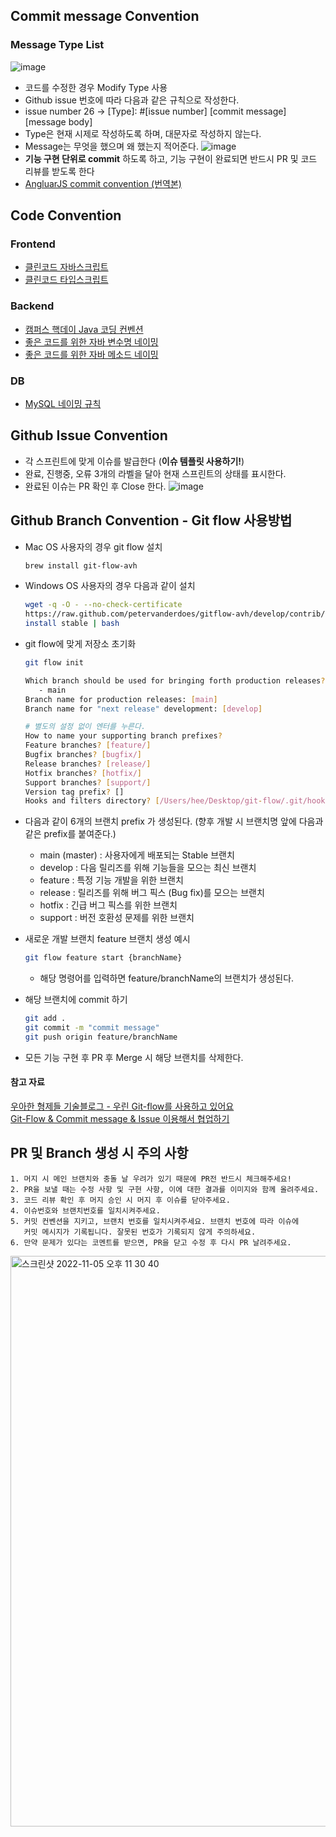 ## Commit message Convention
### Message Type List
![image](https://user-images.githubusercontent.com/96467030/198984702-a7dfecfa-f123-4cde-aaeb-97a74f0ecfec.png)
- 코드를 수정한 경우 Modify Type 사용
- Github issue 번호에 따라 다음과 같은 규칙으로 작성한다.
- issue number 26 → [Type]: #[issue number] [commit message] [message body]
- Type은 현재 시제로 작성하도록 하며, 대문자로 작성하지 않는다.
- Message는 무엇을 했으며 왜 했는지 적어준다.
![image](https://user-images.githubusercontent.com/96467030/200120111-6b186c72-c2af-4769-a669-efc1335b4938.png)
- **기능 구현 단위로 commit** 하도록 하고, 기능 구현이 완료되면 반드시 PR 및 코드 리뷰를 받도록 한다
- [AngluarJS commit convention (번역본)](https://velog.io/@outstandingboy/Git-커밋-메시지-규약-정리-the-AngularJS-commit-conventions#커밋-메시지-헤더-commit-message-header)

## Code Convention
### Frontend
- [클린코드 자바스크립트](https://github.com/ryanmcdermott/clean-code-javascript)
- [클린코드 타입스크립트](https://github.com/738/clean-code-typescript)
### Backend
- [캠퍼스 핵데이 Java 코딩 컨벤션](https://naver.github.io/hackday-conventions-java/)
- [좋은 코드를 위한 자바 변수명 네이밍](https://tecoble.techcourse.co.kr/post/2020-04-24-variable_naming/)
- [좋은 코드를 위한 자바 메소드 네이밍](https://tecoble.techcourse.co.kr/post/2020-04-26-Method-Naming/)
### DB
- [MySQL 네이밍 규칙](https://killu.tistory.com/52)

## Github Issue Convention
- 각 스프린트에 맞게 이슈를 발급한다 (**이슈 템플릿 사용하기!**)
- 완료, 진행중, 오류 3개의 라벨을 달아 현재 스프린트의 상태를 표시한다.
- 완료된 이슈는 PR 확인 후 Close 한다.
![image](https://user-images.githubusercontent.com/96467030/198984745-f80becbd-07f4-483c-b810-bb9b41c7364c.png)
## Github Branch Convention - Git flow 사용방법
- Mac OS 사용자의 경우 git flow 설치
    
    ```bash
    brew install git-flow-avh
    ```
    
- Windows OS 사용자의 경우 다음과 같이 설치
    
    ```bash
    wget -q -O - --no-check-certificate
    https://raw.github.com/petervanderdoes/gitflow-avh/develop/contrib/gitflow-installer.sh 
    install stable | bash
    ```
    
- git flow에 맞게 저장소 초기화
    
    ```bash
    git flow init
    
    Which branch should be used for bringing forth production releases?
       - main
    Branch name for production releases: [main] 
    Branch name for "next release" development: [develop] 
    
    # 별도의 설정 없이 엔터를 누른다.
    How to name your supporting branch prefixes?
    Feature branches? [feature/] 
    Bugfix branches? [bugfix/] 
    Release branches? [release/] 
    Hotfix branches? [hotfix/] 
    Support branches? [support/] 
    Version tag prefix? []
    Hooks and filters directory? [/Users/hee/Desktop/git-flow/.git/hooks]
    ```
    
- 다음과 같이 6개의 브랜치 prefix 가 생성된다. (향후 개발 시 브랜치명 앞에 다음과 같은 prefix를 붙여준다.)
    - main (master) : 사용자에게 배포되는 Stable 브랜치
    - develop : 다음 릴리즈를 위해 기능들을 모으는 최신 브랜치
    - feature : 특정 기능 개발을 위한 브랜치
    - release : 릴리즈를 위해 버그 픽스 (Bug fix)를 모으는 브랜치
    - hotfix : 긴급 버그 픽스를 위한 브랜치
    - support : 버전 호환성 문제를 위한 브랜치
- 새로운 개발 브랜치 feature 브랜치 생성 예시
    
    ```bash
    git flow feature start {branchName}
    ```
    
    - 해당 명령어를 입력하면 feature/branchName의 브랜치가 생성된다.
- 해당 브랜치에 commit 하기
    
    ```bash
    git add .
    git commit -m "commit message"
    git push origin feature/branchName
    ```
    
- 모든 기능 구현 후 PR 후 Merge 시 해당 브랜치를 삭제한다.

#### 참고 자료
[우아한 형제들 기술블로그 - 우린 Git-flow를 사용하고 있어요](https://techblog.woowahan.com/2553/)  
[Git-Flow & Commit message & Issue 이용해서 협업하기](https://velog.io/@u-nij/Git-Flow-Commit-message-Issue-%EC%9D%B4%EC%9A%A9%ED%95%B4%EC%84%9C-%ED%98%91%EC%97%85%ED%95%98%EA%B8%B0)

## PR 및 Branch 생성 시 주의 사항

```
1. 머지 시 메인 브랜치와 충돌 날 우려가 있기 때문에 PR전 반드시 체크해주세요!
2. PR을 보낼 때는 수정 사항 및 구현 사항, 이에 대한 결과를 이미지와 함께 올려주세요.
3. 코드 리뷰 확인 후 머지 승인 시 머지 후 이슈를 닫아주세요.
4. 이슈번호와 브랜치번호를 일치시켜주세요.
5. 커밋 컨벤션을 지키고, 브랜치 번호를 일치시켜주세요. 브랜치 번호에 따라 이슈에
   커밋 메시지가 기록됩니다. 잘못된 번호가 기록되지 않게 주의하세요.
6. 만약 문제가 있다는 코멘트를 받으면, PR을 닫고 수정 후 다시 PR 날려주세요.
```
<img width="913" alt="스크린샷 2022-11-05 오후 11 30 40" src="https://user-images.githubusercontent.com/96467030/200124862-2f7f7393-1dde-4a33-907e-8a8b76d7cc15.png">

